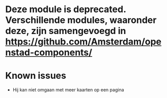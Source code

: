# Deze module is deprecated. Verschillende modules, waaronder deze, zijn samengevoegd in https://github.com/Amsterdam/openstad-components/

# Known issues
- Hij kan niet omgaan met meer kaarten op een pagina

